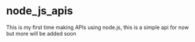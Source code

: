# node_js_apis
This is my first time making APIs using node.js, this is a simple api for now but more will be added soon
